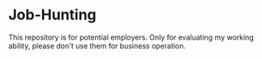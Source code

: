 # Job-Hunting
This repository is for potential employers.
Only for evaluating my working ability, please don't use them for business operation.
